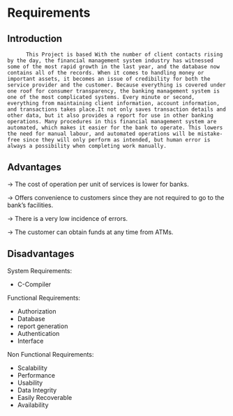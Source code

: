 
# Requirements

## Introduction
          This Project is based With the number of client contacts rising by the day, the financial management system industry has witnessed some of the most rapid growth in the last year, and the database now contains all of the records. When it comes to handling money or important assets, it becomes an issue of credibility for both the service provider and the customer. Because everything is covered under one roof for consumer transparency, the banking management system is one of the most complicated systems. Every minute or second, everything from maintaining client information, account information, and transactions takes place.It not only saves transaction details and other data, but it also provides a report for use in other banking operations. Many procedures in this financial management system are automated, which makes it easier for the bank to operate. This lowers the need for manual labour, and automated operations will be mistake-free since they will only perform as intended, but human error is always a possibility when completing work manually.




## Advantages

-> The cost of operation per unit of services is lower for banks.

-> Offers convenience to customers since they are not required to go to the bank’s facilities.

-> There is a very low incidence of errors. 

-> The customer can obtain funds at any time from ATMs.


## Disadvantages

System Requirements:

* C-Compiler

Functional Requirements:

* Authorization
* Database
* report generation
* Authentication
* Interface

Non Functional Requirements:

* Scalability
* Performance
* Usability
* Data Integrity
* Easily Recoverable
* Availability
